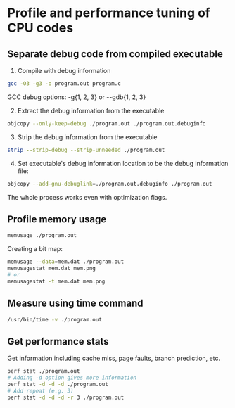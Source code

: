 # Profile and performance tuning of CPU codes

## Separate debug code from compiled executable

1. Compile with debug information

```bash
gcc -O3 -g3 -o program.out program.c
```
GCC debug options: -g{1, 2, 3} or --gdb{1, 2, 3}

2. Extract the debug information from the executable

```bash
objcopy --only-keep-debug ./program.out ./program.out.debuginfo
```

3. Strip the debug information from the executable

```bash
strip --strip-debug --strip-unneeded ./program.out
```

4. Set executable's debug information location to be the debug information file:

```bash
objcopy --add-gnu-debuglink=./program.out.debuginfo ./program.out
```

The whole process works even with optimization flags.

## Profile memory usage

```bash
memusage ./program.out
```
Creating a bit map:
```bash
memusage --data=mem.dat ./program.out
memusagestat mem.dat mem.png
# or
memusagestat -t mem.dat mem.png
```

## Measure using time command

```bash
/usr/bin/time -v ./program.out
```

## Get performance stats

Get information including cache miss, page faults, branch prediction, etc.

```bash
perf stat ./program.out
# Adding -d option gives more information
perf stat -d -d -d ./program.out
# Add repeat (e.g. 3)
perf stat -d -d -d -r 3 ./program.out
```
